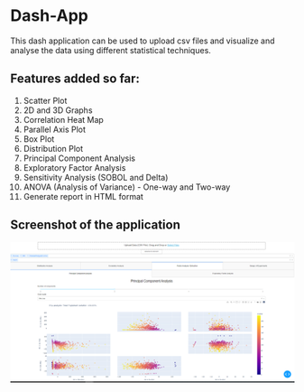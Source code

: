 # Dash-App
This dash application can be used to upload csv files and visualize and analyse the data using different statistical techniques.  

## Features added so far:

1. Scatter Plot
2. 2D and 3D Graphs
3. Correlation Heat Map
4. Parallel Axis Plot
5. Box Plot
6. Distribution Plot
7. Principal Component Analysis
8. Exploratory Factor Analysis
9. Sensitivity Analysis (SOBOL and Delta)
10. ANOVA (Analysis of Variance) - One-way and Two-way
11. Generate report in HTML format

## Screenshot of the application 
![alt text](https://github.com/Suriya-Arulselvan/Dash-App/blob/64ef5d889e02048093f9e5400feaa78839395cda/ReadmeBlob/DashApp%20Screenshot.png)
